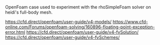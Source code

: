 OpenFoam case used to experiment with the rhoSimpleFoam solver on heidi's full-body mesh.

https://cfd.direct/openfoam/user-guide/v4-models/
https://www.cfd-online.com/Forums/openfoam-solving/160896-floating-point-exception-error.html
https://cfd.direct/openfoam/user-guide/v4-fvSolution/
https://cfd.direct/openfoam/user-guide/v4-fvSchemes/
